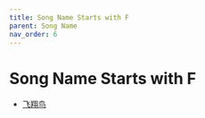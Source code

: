 ```yaml
---
title: Song Name Starts with F
parent: Song Name 
nav_order: 6
---
```


# Song Name Starts with F

- [飞翔鸟](/lyrics/Tang_Chao/feixiangniao)
